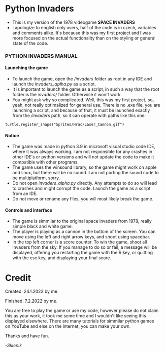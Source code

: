 # Python Invaders
- This is my version of the 1978 videogame **SPACE INVADERS**
- I apologize to english only users, half of the code is in czech, variables and comments alike. It's because this was my first project and I was more focused on the actual functionality than on the styling or general state of the code. 

### PYTHON INVADERS MANUAL

#### Launching the game
- To launch the game, open the */invaders* folder as root in any IDE and launch the *invaders_aplha.py* as a script.
- It is important to launch the game as a script, in such a way that the root folder is the *invaders/* folder. Otherwise it won't work.
- You might ask why so complicated. Well, this was my first project, so, yeah, not really optimalized for general use. There is no .exe file, you are launching a script, and because of that, it must be launched exactly from the */invaders* path, so it can operate with paths like this one:

`turtle.register_shape("Sprites/Hrac/Laser_Cannon.gif")`

#### Notice
- The game was made in python 3.9 in microsoft visual studio code IDE, where it was always working. I am not responsible for any crashes in other IDE's or python versions and will not update the code to make it compatible with other programs.
- The game uses the winsound library, so the game might work on apple and linux, but there will be no sound. I am not porting the sound code to be multiplatform, sorry.
- Do not open *invaders_alpha.py* directly. Any attempts to do so will lead to crashes and might corrupt the code. Launch the game as a script from an IDE.
- Do not move or rename any files, you will most likely break the game.

#### Controls and interface

- The game is simmilar to the original space invaders from 1978, really simple black and white game.
- The player is playing as a cannon in the bottom of the screen. You can move using the left and right arrow keys, and shoot using spacebar.
- In the top left corner is a score counter. To win the game, shoot all invaders from the sky. If you manage to do so or fail, a message will be displayed, offering you restarting the game with the R key, or quitting with the esc key, and displaying your final score.

# Credit
Created: 24.1.2022 by me.

Finished: 7.2.2022 by me.

You are free to play the game or use my code, however please do not claim this as your work, it took me some time and I wouldn't like seeing this displayed elsewhere. There are many tutorials for simmilar python games on YouTube and else on the internet, you can make your own.

Thanks and have fun.

-*Sklenik*



